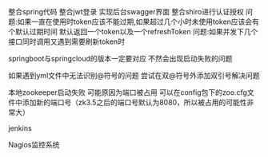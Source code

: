 整合spring代码
整合jwt登录
实现后台swagger界面
整合shiro进行认证授权
问题:如果一直在使用时token应该不能过期,如果超过几个小时未使用token应该会有个默认过期时间
默认返回一个token以及一个refreshToken 
问题:如果并发下几个接口同时调用又遇到需要刷新token时


springboot与springcloud的版本一定要对应 不然会出现启动失败的问题

如果遇到yml文件中无法识别@符号的问题 尝试在双@符号外添加双引号解决问题

本地zookeeper启动失败 可能原因为端口被占用 可以在config包下的zoo.cfg文件中添加新的端口号（zk3.5之后的端口号默认为8080，所以被占用的可能性非常大）

jenkins

Nagios监控系统





